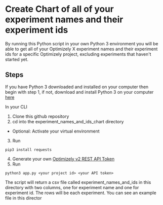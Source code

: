 # Create Chart of all of your experiment names and their experiment ids
By running this Python script in your own Python 3 environment you will be able to get all of your Optimizely X experiment names and their experiment ids for a specific Optimizely project, excluding experiments that haven't started yet.

## Steps
If you have Python 3 downloaded and installed on your computer then begin with step 1, if not, download and install Python 3 on your computer [here](https://www.python.org/downloads/)

In your CLI
1. Clone this github repository
2. cd into the experiment_names_and_ids_chart directory
* Optional: Activate your virtual environment
3. Run
```
pip3 install requests
```
4. Generate your own [Optimizely v2 REST API Token](https://developers.optimizely.com/x/rest/getting-started/)
5. Run
```
python3 app.py <your project id> <your API token>
```

The script will return a csv file called experiment_names_and_ids in this directory with two columns, one for experiment name and one for experiment id. The rows will be each experiment. You can see an example file in this director
